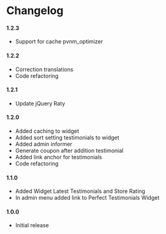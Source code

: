 # Changelog

#### 1.2.3
- Support for cache pvnm_optimizer

#### 1.2.2
- Correction translations
- Code refactoring

#### 1.2.1
- Update jQuery Raty

#### 1.2.0
- Added caching to widget
- Added sort setting testimonials to widget
- Added admin informer
- Generate coupon after addition testimonial
- Added link anchor for testimonials
- Code refactoring

#### 1.1.0
* Added Widget Latest Testimonials and Store Rating
* In admin menu added link to Perfect Testimonials Widget

#### 1.0.0
* Initial release